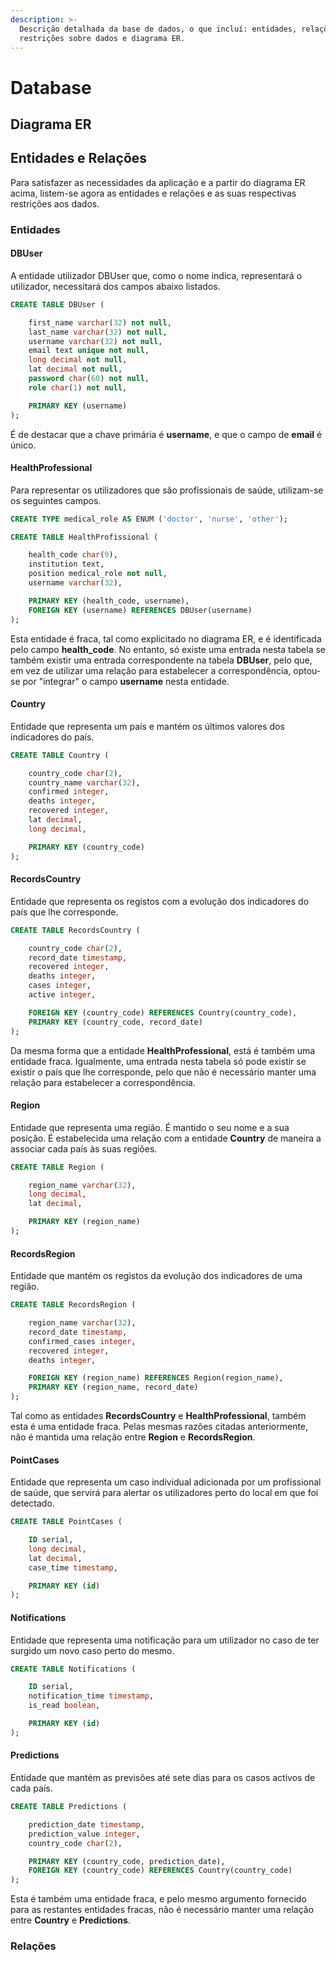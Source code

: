 ```yaml
---
description: >-
  Descrição detalhada da base de dados, o que incluí: entidades, relações,
  restrições sobre dados e diagrama ER.
---
```


# Database

## Diagrama ER

## Entidades e Relações

Para satisfazer as necessidades da aplicação e a partir do diagrama ER acima, listem-se agora as entidades e relações e as suas respectivas restrições aos dados.

### Entidades

#### DBUser

A entidade utilizador DBUser que, como o nome indica, representará o utilizador, necessitará dos campos abaixo listados.

```sql
CREATE TABLE DBUser (

    first_name varchar(32) not null,
    last_name varchar(32) not null,
    username varchar(32) not null,
    email text unique not null,
    long decimal not null,
    lat decimal not null,
    password char(60) not null,
    role char(1) not null,

    PRIMARY KEY (username)
);
```

É de destacar que a chave primária é **username**, e que o campo de **email** é único.

#### HealthProfessional

Para representar os utilizadores que são profissionais de saúde, utilizam-se os seguintes campos.

```sql
CREATE TYPE medical_role AS ENUM ('doctor', 'nurse', 'other');

CREATE TABLE HealthProfissional (

    health_code char(9),
    institution text,
    position medical_role not null,
    username varchar(32),

    PRIMARY KEY (health_code, username),
    FOREIGN KEY (username) REFERENCES DBUser(username)
);
```

Esta entidade é fraca, tal como explicitado no diagrama ER, e é identificada pelo campo **health\_code**. No entanto, só existe uma entrada nesta tabela se também existir uma entrada correspondente na tabela **DBUser**, pelo que, em vez de utilizar uma relação para estabelecer a correspondência, optou-se por "integrar" o campo **username** nesta entidade. 

#### Country

Entidade que representa um país e mantém os últimos valores dos indicadores do país.

```sql
CREATE TABLE Country (

    country_code char(2),
    country_name varchar(32),
    confirmed integer,
    deaths integer,
    recovered integer,
    lat decimal, 
    long decimal,

    PRIMARY KEY (country_code)
);
```

#### RecordsCountry

Entidade que representa os registos com a evolução dos indicadores do país que lhe corresponde.

```sql
CREATE TABLE RecordsCountry (

    country_code char(2),
    record_date timestamp,
    recovered integer,
    deaths integer,
    cases integer,
    active integer, 

    FOREIGN KEY (country_code) REFERENCES Country(country_code),
    PRIMARY KEY (country_code, record_date)
);
```

Da mesma forma que a entidade **HealthProfessional**, está é também uma entidade fraca. Igualmente, uma entrada nesta tabela só pode existir se existir o país que lhe corresponde, pelo que não é necessário manter uma relação para estabelecer a correspondência.

#### Region

Entidade que representa uma região. É mantido o seu nome e a sua posição. É estabelecida uma relação com a entidade **Country** de maneira a associar cada país às suas regiões.

```sql
CREATE TABLE Region (

    region_name varchar(32),
    long decimal,
    lat decimal,

    PRIMARY KEY (region_name)
);
```

#### RecordsRegion

Entidade que mantém os registos da evolução dos indicadores de uma região.

```sql
CREATE TABLE RecordsRegion (

    region_name varchar(32),
    record_date timestamp,
    confirmed_cases integer,
    recovered integer,
    deaths integer,

    FOREIGN KEY (region_name) REFERENCES Region(region_name),
    PRIMARY KEY (region_name, record_date)
);
```

Tal como as entidades **RecordsCountry** e **HealthProfessional**, também esta é uma entidade fraca. Pelas mesmas razões citadas anteriormente, não é mantida uma relação entre **Region** e **RecordsRegion**.

#### PointCases

Entidade que representa um caso individual adicionada por um profissional de saúde, que servirá para alertar os utilizadores perto do local em que foi detectado.

```sql
CREATE TABLE PointCases (

    ID serial,
    long decimal,
    lat decimal,
    case_time timestamp,

    PRIMARY KEY (id)
);
```

#### Notifications

Entidade que representa uma notificação para um utilizador no caso de ter surgido um novo caso perto do mesmo.

```sql
CREATE TABLE Notifications (

    ID serial,
    notification_time timestamp,
    is_read boolean,

    PRIMARY KEY (id)
);
```

#### Predictions

Entidade que mantém as previsões até sete dias para os casos activos de cada país.

```sql
CREATE TABLE Predictions (

    prediction_date timestamp,
    prediction_value integer,
    country_code char(2),

    PRIMARY KEY (country_code, prediction_date),
    FOREIGN KEY (country_code) REFERENCES Country(country_code)
);
```

Esta é também uma entidade fraca, e pelo mesmo argumento fornecido para as restantes entidades fracas, não é necessário manter uma relação entre **Country** e **Predictions**.

### Relações



